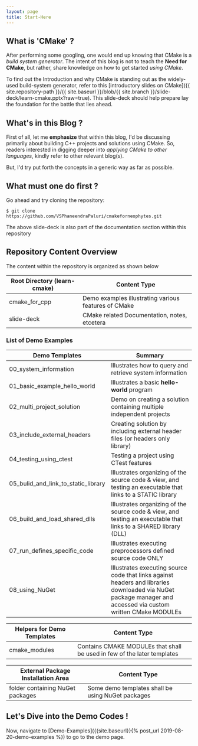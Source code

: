 ```yaml
---
layout: page
title: Start-Here
---
```


## What is 'CMake' ?
After performing some googling, one would end up knowing that CMake is a *build system generator*.  The intent of this blog is not to teach the **Need for CMake**, but rather, share knowledge on how to get started *using CMake*.

To find out the Introduction and why CMake is standing out as the widely-used build-system generator, refer to this 
[introductory slides on CMake]({{ site.repository-path }}/{{ site.baseurl }}/blob/{{ site.branch }}/slide-deck/learn-cmake.pptx?raw=true).  This slide-deck should help prepare lay the foundation for the battle that lies ahead.


## What's in this Blog ?
First of all, let me **emphasize** that within this blog, I'd be discussing primarily about building C++ projects and solutions using CMake.  So, readers interested in digging deeper into *applying CMake to other languages*, kindly refer to other relevant blog(s).

But, I'd try put forth the concepts in a generic way as far as possible.


## What must one do first ?
Go ahead and try cloning the repository:

```
$ git clone https://github.com/VSPhaneendraPaluri/cmakeforneophytes.git
```

The above slide-deck is also part of the documentation section within this repository


## Repository Content Overview

The content within the repository is organized as shown below

Root Directory (learn-cmake)  |  Content Type
------------- | -------------
cmake_for_cpp | Demo examples illustrating various features of CMake
slide-deck    | CMake related Documentation, notes, etcetera


### List of Demo Examples

Demo Templates  |  Summary
----------------------------------- | ------------------------------
00_system_information               | Illustrates how to query and retrieve system information
01_basic_example_hello_world        | Illustrates a basic **hello-world** program
02_multi_project_solution           | Demo on creating a solution containing multiple independent projects
03_include_external_headers         | Creating solution by including external header files (or headers only library)
04_testing_using_ctest              | Testing a project using CTest features
05_bulid_and_link_to_static_library | Illustrates organizing of the source code & view, and testing an executable that links to a STATIC library
06_build_and_load_shared_dlls       | Illustrates organizing of the source code & view, and testing an executable that links to a SHARED library (DLL)
07_run_defines_specific_code        | Illustrates executing preprocessors defined source code ONLY
08_using_NuGet                      | Illustrates executing source code that links against headers and libraries downloaded via NuGet package manager and accessed via custom written CMake MODULEs

Helpers for Demo Templates  |  Content Type
----------------------------------- | ------------------------------
cmake_modules                       | Contains CMAKE MODULEs that shall be used in few of the later templates

External Package Installation Area|  Content Type
----------------------------------- | ------------------------------
folder containing NuGet packages    | Some demo templates shall be using NuGet packages


## Let's Dive into the Demo Codes !

Now, navigate to [Demo-Examples]({{site.baseurl}}{% post_url 2019-08-20-demo-examples %}) to go to the demo page.